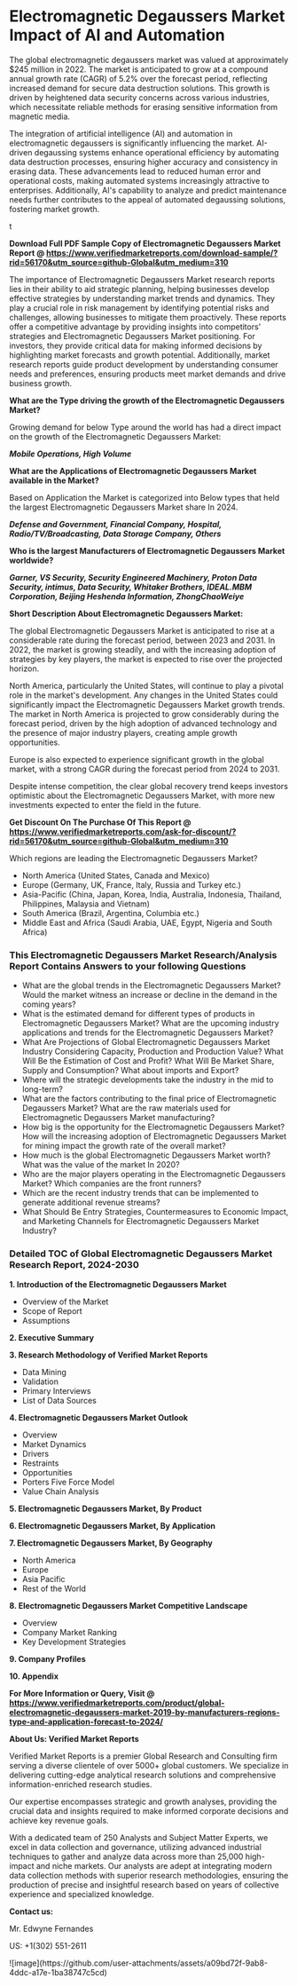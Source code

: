 <h1>Electromagnetic Degaussers Market Impact of AI and Automation</h1><p>The global electromagnetic degaussers market was valued at approximately $245 million in 2022. The market is anticipated to grow at a compound annual growth rate (CAGR) of 5.2% over the forecast period, reflecting increased demand for secure data destruction solutions. This growth is driven by heightened data security concerns across various industries, which necessitate reliable methods for erasing sensitive information from magnetic media.</p><p>The integration of artificial intelligence (AI) and automation in electromagnetic degaussers is significantly influencing the market. AI-driven degaussing systems enhance operational efficiency by automating data destruction processes, ensuring higher accuracy and consistency in erasing data. These advancements lead to reduced human error and operational costs, making automated systems increasingly attractive to enterprises. Additionally, AI's capability to analyze and predict maintenance needs further contributes to the appeal of automated degaussing solutions, fostering market growth.</p>t</p><p id="" class=""><strong>Download Full PDF Sample Copy of Electromagnetic Degaussers Market Report @ <a href="https://www.verifiedmarketreports.com/download-sample/?rid=56170&utm_source=github-Global&utm_medium=310" target="_blank">https://www.verifiedmarketreports.com/download-sample/?rid=56170&utm_source=github-Global&utm_medium=310</a></strong></p><p>The importance of&nbsp;Electromagnetic Degaussers Market research reports lies in their ability to aid strategic planning, helping businesses develop effective strategies by understanding market trends and dynamics. They play a crucial role in risk management by identifying potential risks and challenges, allowing businesses to mitigate them proactively. These reports offer a competitive advantage by providing insights into competitors' strategies and Electromagnetic Degaussers Market positioning. For investors, they provide critical data for making informed decisions by highlighting market forecasts and growth potential. Additionally, market research reports guide product development by understanding consumer needs and preferences, ensuring products meet market demands and drive business growth.</p><p><strong>What are the&nbsp;Type driving the growth of the Electromagnetic Degaussers Market?</strong></p><p id="" class="">Growing demand for below Type around the world has had a direct impact on the growth of the Electromagnetic Degaussers Market:</p><em><strong>Mobile Operations, High Volume</strong></em></p><strong>What are the&nbsp;Applications&nbsp;of Electromagnetic Degaussers Market available in the Market?</strong></p><p id="" class="">Based on Application the Market is categorized into Below types that held the largest Electromagnetic Degaussers Market share In 2024.</p><em><strong>Defense and Government, Financial Company, Hospital, Radio/TV/Broadcasting, Data Storage Company, Others</strong></em></p><strong>Who is the largest Manufacturers of Electromagnetic Degaussers Market worldwide?</strong></p><p><em><strong>Garner, VS Security, Security Engineered Machinery, Proton Data Security, intimus, Data Security, Whitaker Brothers, IDEAL.MBM Corporation, Beijing Heshenda Information, ZhongChaoWeiye</strong></em></p><p id="" class=""><strong>Short Description About Electromagnetic Degaussers Market:</strong></p><p>The global Electromagnetic Degaussers Market is anticipated to rise at a considerable rate during the forecast period, between 2023 and 2031. In 2022, the market is growing steadily, and with the increasing adoption of strategies by key players, the market is expected to rise over the projected horizon.</p><p>North America, particularly the United States, will continue to play a pivotal role in the market's development. Any changes in the United States could significantly impact the Electromagnetic Degaussers Market growth trends. The market in North America is projected to grow considerably during the forecast period, driven by the high adoption of advanced technology and the presence of major industry players, creating ample growth opportunities.</p><p>Europe is also expected to experience significant growth in the global market, with a strong CAGR during the forecast period from 2024 to 2031.</p><p>Despite intense competition, the clear global recovery trend keeps investors optimistic about the Electromagnetic Degaussers Market, with more new investments expected to enter the field in the future.</p><p id="" class=""><strong>Get Discount On The Purchase Of This Report @ <a href="https://www.verifiedmarketreports.com/ask-for-discount/?rid=56170&utm_source=github-Global&utm_medium=310" target="_blank">https://www.verifiedmarketreports.com/ask-for-discount/?rid=56170&utm_source=github-Global&utm_medium=310</a></strong></p>Which regions are leading the Electromagnetic Degaussers Market?</p><ul><li>North America (United States, Canada and Mexico)</li><li>Europe (Germany, UK, France, Italy, Russia and Turkey etc.)</li><li>Asia-Pacific (China, Japan, Korea, India, Australia, Indonesia, Thailand, Philippines, Malaysia and Vietnam)</li><li>South America (Brazil, Argentina, Columbia etc.)</li><li>Middle East and Africa (Saudi Arabia, UAE, Egypt, Nigeria and South Africa)</li></ul><h3 id="" class="">This Electromagnetic Degaussers Market Research/Analysis Report Contains Answers to your following Questions</h3><ul><li>What are the global trends in the Electromagnetic Degaussers Market? Would the market witness an increase or decline in the demand in the coming years?</li><li>What is the estimated demand for different types of products in Electromagnetic Degaussers Market? What are the upcoming industry applications and trends for the Electromagnetic Degaussers Market?</li><li>What Are Projections of Global Electromagnetic Degaussers Market Industry Considering Capacity, Production and Production Value? What Will Be the Estimation of Cost and Profit? What Will Be Market Share, Supply and Consumption? What about imports and Export?</li><li>Where will the strategic developments take the industry in the mid to long-term?</li><li>What are the factors contributing to the final price of Electromagnetic Degaussers Market? What are the raw materials used for Electromagnetic Degaussers Market manufacturing?</li><li>How big is the opportunity for the Electromagnetic Degaussers Market? How will the increasing adoption of Electromagnetic Degaussers Market for mining impact the growth rate of the overall market?</li><li>How much is the global Electromagnetic Degaussers Market worth? What was the value of the market In 2020?</li><li>Who are the major players operating in the Electromagnetic Degaussers Market? Which companies are the front runners?</li><li>Which are the recent industry trends that can be implemented to generate additional revenue streams?</li><li>What Should Be Entry Strategies, Countermeasures to Economic Impact, and Marketing Channels for Electromagnetic Degaussers Market Industry?</li></ul><h3 id="" class="">Detailed TOC of Global Electromagnetic Degaussers Market Research Report, 2024-2030</h3><p id="" class=""><strong>1. Introduction of the Electromagnetic Degaussers Market</strong></p><ul><li>Overview of the Market</li><li>Scope of Report</li><li>Assumptions</li></ul><p id="" class=""><strong>2. Executive Summary</strong></p><p id="" class=""><strong>3. Research Methodology of Verified Market Reports</strong></p><ul><li>Data Mining</li><li>Validation</li><li>Primary Interviews</li><li>List of Data Sources</li></ul><p id="" class=""><strong>4. Electromagnetic Degaussers Market Outlook</strong></p><ul><li>Overview</li><li>Market Dynamics</li><li>Drivers</li><li>Restraints</li><li>Opportunities</li><li>Porters Five Force Model</li><li>Value Chain Analysis</li></ul><p id="" class=""><strong>5. Electromagnetic Degaussers Market, By Product</strong></p><p id="" class=""><strong>6. Electromagnetic Degaussers Market, By Application</strong></p><p id="" class=""><strong>7. Electromagnetic Degaussers Market, By Geography</strong></p><ul><li>North America</li><li>Europe</li><li>Asia Pacific</li><li>Rest of the World</li></ul><p id="" class=""><strong>8. Electromagnetic Degaussers Market Competitive Landscape</strong></p><ul><li>Overview</li><li>Company Market Ranking</li><li>Key Development Strategies</li></ul><p id="" class=""><strong>9. Company Profiles</strong></p><p id="" class=""><strong>10. Appendix</strong></p><p id="" class=""><strong>For More Information or Query, Visit @ <a href="https://www.verifiedmarketreports.com/product/global-electromagnetic-degaussers-market-2019-by-manufacturers-regions-type-and-application-forecast-to-2024/" target="_blank">https://www.verifiedmarketreports.com/product/global-electromagnetic-degaussers-market-2019-by-manufacturers-regions-type-and-application-forecast-to-2024/</a></strong></p><p id="" class=""><strong>About Us: Verified Market Reports</strong></p><p id="" class="">Verified Market Reports is a premier Global Research and Consulting firm serving a diverse clientele of over 5000+ global customers. We specialize in delivering cutting-edge analytical research solutions and comprehensive information-enriched research studies.</p><p id="" class="">Our expertise encompasses strategic and growth analyses, providing the crucial data and insights required to make informed corporate decisions and achieve key revenue goals.</p><p id="" class="">With a dedicated team of 250 Analysts and Subject Matter Experts, we excel in data collection and governance, utilizing advanced industrial techniques to gather and analyze data across more than 25,000 high-impact and niche markets. Our analysts are adept at integrating modern data collection methods with superior research methodologies, ensuring the production of precise and insightful research based on years of collective experience and specialized knowledge.</p><p id="" class=""><strong>Contact us:</strong></p><p id="" class="">Mr. Edwyne Fernandes</p><p id="" class="">US: +1(302) 551-2611</p>
![image](https://github.com/user-attachments/assets/a09bd72f-9ab8-4ddc-a17e-1ba38747c5cd)
